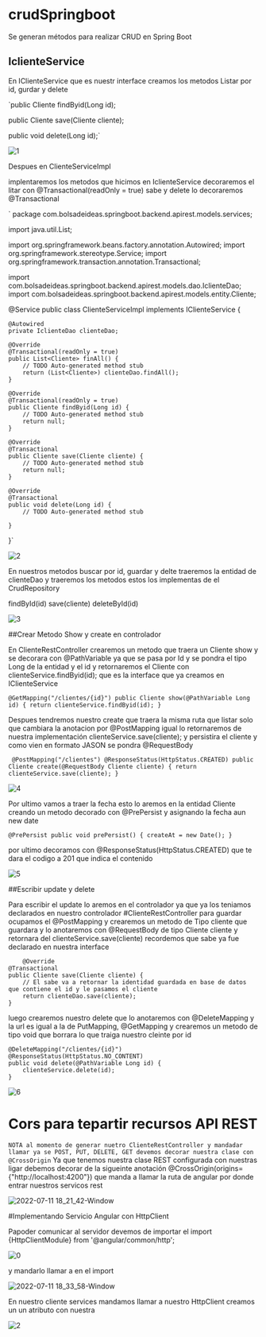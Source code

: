 


# crudSpringboot
Se generan métodos para realizar CRUD en Spring Boot

## IclienteService

En IClienteService que es nuestr interface creamos los metodos Listar por id, gurdar y delete


`public Cliente findByid(Long id);
	
public Cliente save(Cliente cliente);
	
public void delete(Long id);`


![1](https://user-images.githubusercontent.com/68626555/171968735-286f0fdb-415d-483d-ba2f-284b6a991cb3.png)


Despues en ClienteServiceImpl

implentaremos los metodos que hicimos en IclienteService decoraremos el litar con @Transactional(readOnly = true) 
sabe y delete lo decoraremos  @Transactional

`
package com.bolsadeideas.springboot.backend.apirest.models.services;

import java.util.List;

import org.springframework.beans.factory.annotation.Autowired;
import org.springframework.stereotype.Service;
import org.springframework.transaction.annotation.Transactional;

import com.bolsadeideas.springboot.backend.apirest.models.dao.IclienteDao;
import com.bolsadeideas.springboot.backend.apirest.models.entity.Cliente;

@Service
public class ClienteServiceImpl implements IClienteService {

	@Autowired
	private IclienteDao clienteDao;
	
	@Override
	@Transactional(readOnly = true)
	public List<Cliente> finAll() {
		// TODO Auto-generated method stub
		return (List<Cliente>) clienteDao.findAll();
	}

	@Override
	@Transactional(readOnly = true)
	public Cliente findByid(Long id) {
		// TODO Auto-generated method stub
		return null;
	}

	@Override
	@Transactional
	public Cliente save(Cliente cliente) {
		// TODO Auto-generated method stub
		return null;
	}

	@Override
	@Transactional
	public void delete(Long id) {
		// TODO Auto-generated method stub
		
	}

}`

![2](https://user-images.githubusercontent.com/68626555/171968891-1f3f53ac-8063-4140-bb6a-f1f4e53ca1ef.png)

En nuestros metodos buscar por id, guardar y delte traeremos la entidad de clienteDao y traeremos los metodos estos los implementas de el CrudRepository

findById(id)
save(cliente)
deleteById(id)


![3](https://user-images.githubusercontent.com/68626555/171969406-072fd19b-55b6-4fee-aa42-84ff56dc0c3e.png)


##Crear Metodo Show y create en controlador

En ClienteRestController crearemos un metodo que traera un  Cliente show y se decorara con @PathVariable ya que se pasa por Id y se pondra el tipo Long de la entidad y el id y retornaremos el Cliente con  clienteService.findByid(id); que es la interface que ya creamos en IClienteService

`@GetMapping("/clientes/{id}")
	public Cliente show(@PathVariable Long id) {
		return clienteService.findByid(id);
	}`
  
  Despues tendremos nuestro create que traera la misma ruta que listar solo que cambiara la anotacion por @PostMapping 
  igual lo retornaremos de nuestra implementación clienteService.save(cliente); y persistira el cliente y como vien en formato JASON se pondra @RequestBody
  
 ` @PostMapping("/clientes")
	@ResponseStatus(HttpStatus.CREATED)
	public Cliente create(@RequestBody Cliente cliente) {
		return clienteService.save(cliente);
	}`
  
  
  
  ![4](https://user-images.githubusercontent.com/68626555/171970103-13ae3a55-1077-477f-af24-60208cc53a3f.png)
  
  Por ultimo vamos a traer la fecha esto lo aremos en la entidad Cliente creando un metodo decorado con @PrePersist y asignando la fecha aun new date
  
  `
  @PrePersist
	public void prePersist() {
		createAt = new Date();
	}
`

por ultimo decoramos con @ResponseStatus(HttpStatus.CREATED) que te dara el codigo a 201 que indica el contenido


![5](https://user-images.githubusercontent.com/68626555/171970341-75f03f8a-3ca1-4920-8ff4-19263ca0fba9.png)

##Escribir update y delete 

Para escribir el update lo aremos en el controlador ya que ya los teniamos declarados en nuestro controlador #ClienteRestController 
para guardar ocupamos el @PostMapping y crearemos un metodo de Tipo cliente que guardara y lo anotaremos con @RequestBody de tipo Cliente cliente
y retornara del clienteService.save(cliente) recordemos que sabe ya fue declarado en nuestra interface

        @Override
	@Transactional
	public Cliente save(Cliente cliente) {
		// El sabe va a retornar la identidad guardada en base de datos que contiene el id y le pasamos el cliente
		return clienteDao.save(cliente);
	}



luego crearemos nuestro delete que lo anotaremos con @DeleteMapping y la url es igual a la de PutMapping, @GetMapping y crearemos un metodo de tipo void que borrara lo que traiga nuestro cleinte por id 

	@DeleteMapping("/clientes/{id}")
	@ResponseStatus(HttpStatus.NO_CONTENT)
	public void delete(@PathVariable Long id) {
		clienteService.delete(id);
	}

![6](https://user-images.githubusercontent.com/68626555/172074694-594f211f-46e6-4965-aac5-bb977313579b.png)

# Cors para tepartir recursos API REST

 `NOTA al momento de generar nuetro ClienteRestController y mandadar llamar ya se POST, PUT, DELETE, GET devemos decorar nuestra clase con @CrossOrigin`
 Ya que tenemos nuestra clase REST configurada con nuestras ligar debemos decorar de la sigueinte anotación @CrossOrigin(origins= {"http://localhost:4200"}) que manda a llamar la ruta de angular por donde entrar nuestros servicos rest
 
 ![2022-07-11 18_21_42-Window](https://user-images.githubusercontent.com/68626555/178374883-71d2e080-55df-4684-9409-b70c1ce2957a.png)

#Implementando Servicio Angular con HttpClient

Papoder comunicar al servidor devemos de importar el import {HttpClientModule} from '@angular/common/http';

 ![0](https://user-images.githubusercontent.com/68626555/178375856-6edfd984-6ada-453a-8b25-cf550a32b4e9.png)
 
 y mandarlo llamar a en el import

 ![2022-07-11 18_33_58-Window](https://user-images.githubusercontent.com/68626555/178375952-29294a3e-c8af-4a54-a00d-a974d22ad1b5.png)
 
 
 En nuestro cliente services mandamos llamar a nuestro HttpClient creamos un un atributo con nuestra 
 

![2](https://user-images.githubusercontent.com/68626555/178378162-8eb7cb37-edd3-4a17-b6c4-efc2a74c829e.png)
